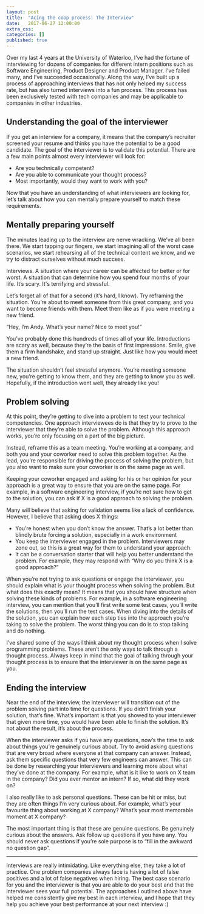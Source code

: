 ```yaml
---
layout: post
title:  "Acing the coop process: The Interview"
date:   2017-06-27 12:00:00
extra_css:
categories: []
published: true
---
```

Over my last 4 years at the University of Waterloo, I’ve had the fortune of interviewing for dozens of companies for different intern positions such as Software Engineering, Product Designer and Product Manager. I’ve failed many, and I’ve succeeded occasionally. Along the way, I’ve built up a process of approaching interviews that has not only helped my success rate, but has also turned interviews into a fun process. This process has been exclusively tested with tech companies and may be applicable to companies in other industries.

## Understanding the goal of the interviewer
If you get an interview for a company, it means that the company’s recruiter screened your resume and thinks you have the potential to be a good candidate. The goal of the interviewer is to validate this potential. There are a few main points almost every interviewer will look for:

- Are you technically competent?
- Are you able to communicate your thought process?
- Most importantly, would they want to work with you?

Now that you have an understanding of what interviewers are looking for, let’s talk about how you can mentally prepare yourself to match these requirements.

## Mentally preparing yourself
The minutes leading up to the interview are nerve wracking. We’ve all been there. We start tapping our fingers, we start imagining all of the worst case scenarios, we start rehearsing all of the technical content we know, and we try to distract ourselves without much success.

Interviews. A situation where your career can be affected for better or for worst. A situation that can determine how you spend four months of your life. It’s scary. It's terrifying and stressful.

Let’s forget all of that for a second (it’s hard, I know). Try reframing the situation. You’re about to meet someone from this great company, and you want to become friends with them. Meet them like as if you were meeting a new friend.

“Hey, I’m Andy. What’s your name? Nice to meet you!”

You’ve probably done this hundreds of times all of your life. Introductions are scary as well, because they’re the basis of first impressions. Smile, give them a firm handshake, and stand up straight. Just like how you would meet a new friend.

The situation shouldn’t feel stressful anymore. You’re meeting someone new, you’re getting to know them, and they are getting to know you as well. Hopefully, if the introduction went well, they already like you!

## Problem solving
At this point, they’re getting to dive into a problem to test your technical competencies. One approach interviewees do is that they try to prove to the interviewer that they’re able to solve the problem. Although this approach works, you’re only focusing on a part of the big picture.

Instead, reframe this as a team meeting. You’re working at a company, and both you and your coworker need to solve this problem together. As the lead, you’re responsible for driving the process of solving the problem, but you also want to make sure your coworker is on the same page as well.

Keeping your coworker engaged and asking for his or her opinion for your approach is a great way to ensure that you are on the same page. For example, in a software engineering interview, if you’re not sure how to get to the solution, you can ask if X is a good approach to solving the problem.

Many will believe that asking for validation seems like a lack of confidence. However, I believe that asking does X things:
- You’re honest when you don’t know the answer. That’s a lot better than blindly brute forcing a solution, especially in a work environment
- You keep the interviewer engaged in the problem. Interviewers may zone out, so this is a great way for them to understand your approach.
- It can be a conversation starter that will help you better understand the problem. For example, they may respond with “Why do you think X is a good approach?”

When you’re not trying to ask questions or engage the interviewer, you should explain what is your thought process when solving the problem. But what does this exactly mean? It means that you should have structure when solving these kinds of problems. For example, in a software engineering interview, you can mention that you’ll first write some test cases, you’ll write the solutions, then you’ll run the test cases. When diving into the details of the solution, you can explain how each step ties into the approach you’re taking to solve the problem. The worst thing you can do is to stop talking and do nothing.

I’ve shared some of the ways I think about my thought process when I solve programming problems. These aren’t the only ways to talk through a thought process. Always keep in mind that the goal of talking through your thought process is to ensure that the interviewer is on the same page as you.

## Ending the interview
Near the end of the interview, the interviewer will transition out of the problem solving part into time for questions. If you didn’t finish your solution, that’s fine. What’s important is that you showed to your interviewer that given more time, you would have been able to finish the solution. It’s not about the result, it’s about the process.

When the interviewer asks if you have any questions, now’s the time to ask about things you’re genuinely curious about. Try to avoid asking questions that are very broad where everyone at that company can answer. Instead, ask them specific questions that very few engineers can answer. This can be done by researching your interviewers and learning more about what they’ve done at the company. For example, what is it like to work on X team in the company? Did you ever mentor an intern? If so, what did they work on?

I also really like to ask personal questions. These can be hit or miss, but they are often things I’m very curious about. For example, what’s your favourite thing about working at X company? What’s your most memorable moment at X company?

The most important thing is that these are genuine questions. Be genuinely curious about the answers. Ask follow up questions if you have any. You should never ask questions if you’re sole purpose is to “fill in the awkward no question gap”.

---

Interviews are really intimidating. Like everything else, they take a lot of practice. One problem companies always face is having a lot of false positives and a lot of false negatives when hiring. The best case scenario for you and the interviewer is that you are able to do your best and that the interviewer sees your full potential. The approaches I outlined above have helped me consistently give my best in each interview, and I hope that they help you achieve your best performance at your next interview :)
